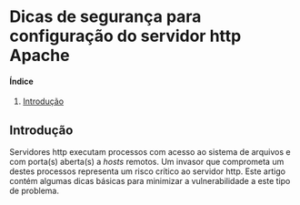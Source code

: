 # Dicas de segurança para configuração do servidor http Apache

#### Índice

1. [Introdução](#introdução)

## Introdução

Servidores http executam processos com acesso ao sistema de arquivos e com porta(s) aberta(s) a _hosts_ remotos. Um invasor que comprometa um destes processos representa um risco crítico ao servidor http. Este artigo contém algumas dicas básicas para minimizar a vulnerabilidade a este tipo de problema.
